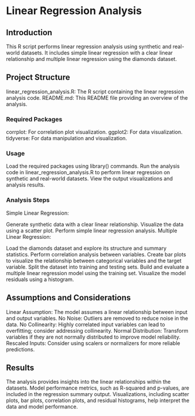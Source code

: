 # Linear Regression Analysis
## Introduction
This R script performs linear regression analysis using synthetic and real-world datasets. It includes simple linear regression with a clear linear relationship and multiple linear regression using the diamonds dataset.

## Project Structure
linear_regression_analysis.R: The R script containing the linear regression analysis code.
README.md: This README file providing an overview of the analysis.

### Required Packages
corrplot: For correlation plot visualization.
ggplot2: For data visualization.
tidyverse: For data manipulation and visualization.

### Usage
Load the required packages using library() commands.
Run the analysis code in linear_regression_analysis.R to perform linear regression on synthetic and real-world datasets.
View the output visualizations and analysis results.

### Analysis Steps
Simple Linear Regression:

Generate synthetic data with a clear linear relationship.
Visualize the data using a scatter plot.
Perform simple linear regression analysis.
Multiple Linear Regression:

Load the diamonds dataset and explore its structure and summary statistics.
Perform correlation analysis between variables.
Create bar plots to visualize the relationship between categorical variables and the target variable.
Split the dataset into training and testing sets.
Build and evaluate a multiple linear regression model using the training set.
Visualize the model residuals using a histogram.

## Assumptions and Considerations
Linear Assumption: The model assumes a linear relationship between input and output variables.
No Noise: Outliers are removed to reduce noise in the data.
No Collinearity: Highly correlated input variables can lead to overfitting; consider addressing collinearity.
Normal Distribution: Transform variables if they are not normally distributed to improve model reliability.
Rescaled Inputs: Consider using scalers or normalizers for more reliable predictions.

## Results
The analysis provides insights into the linear relationships within the datasets.
Model performance metrics, such as R-squared and p-values, are included in the regression summary output.
Visualizations, including scatter plots, bar plots, correlation plots, and residual histograms, help interpret the data and model performance.
